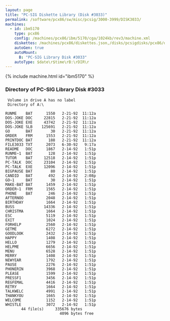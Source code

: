 ```yaml
---
layout: page
title: "PC-SIG Diskette Library (Disk #3033)"
permalink: /software/pcx86/sw/misc/pcsig/3000-3999/DISK3033/
machines:
  - id: ibm5170
    type: pcx86
    config: /machines/pcx86/ibm/5170/cga/1024kb/rev3/machine.xml
    diskettes: /machines/pcx86/diskettes.json,/disks/pcsigdisks/pcx86/diskettes.json
    autoGen: true
    autoMount:
      B: "PC-SIG Library Disk #3033"
    autoType: $date\r$time\rB:\rDIR\r
---
```


{% include machine.html id="ibm5170" %}

### Directory of PC-SIG Library Disk #3033

     Volume in drive A has no label
     Directory of A:\

    RUNME    BAT      1550   2-21-92  11:12a
    DOS-JOKE DOC     22815   2-21-92  11:12a
    DOS-JOKE EXE     43742   2-21-92  11:12a
    DOS-JOKE SLB    125691   2-21-92  11:12a
    GO       BAT        30   2-21-92  11:12a
    ORDER    FRM      1553   2-21-92  11:12a
    PRINTDOC BAT       188   2-21-92  11:12a
    FILE3033 TXT      2073   6-30-92   9:17a
    README   DOC      1867   2-14-92   1:51p
    RUNME~1  BAT       128   2-14-92   1:51p
    TUTOR    BAT     12518   2-14-92   1:51p
    PC-TALK  DOC     23104   2-14-92   1:51p
    PC-TALK  EXE     12096   2-14-92   1:51p
    BIGPAUSE BAT        80   2-14-92   1:51p
    CANDID   BAT       492   2-14-92   2:08p
    GO~1     BAT        30   2-14-92   1:51p
    MAKE-BAT BAT      1459   2-14-92   1:51p
    ORDER~1  FRM      1565   2-14-92   1:51p
    PHONE    BAT       246   2-14-92   1:51p
    AFTERNOO          2048   2-14-92   1:51p
    BIRTHDAY          1664   2-14-92   1:51p
    BUSS             14336   2-14-92   1:51p
    CHRISTMA          1664   2-14-92   1:51p
    ESC               5119   2-14-92   1:51p
    EXIT              1024   2-14-92   1:51p
    FORHELP           2560   2-14-92   1:51p
    GETME             6272   2-14-92   1:51p
    GOODLOOK          2432   2-14-92   1:51p
    HAPPY             1408   2-14-92   1:51p
    HELLO             1279   2-14-92   1:51p
    HELPME            6656   2-14-92   1:51p
    MENU              6528   2-14-92   1:51p
    MERRY             1408   2-14-92   1:51p
    NEWYEAR           1792   2-14-92   1:51p
    PAUSE             2276   2-14-92   1:51p
    PHONERIN          3968   2-14-92   1:51p
    PLEASE            1599   2-14-92   1:51p
    PRESSF1           3456   2-14-92   1:51p
    REGFEMAL          4416   2-14-92   1:51p
    RETRY             1664   2-14-92   1:51p
    TALKWELC          4991   2-14-92   1:51p
    THANKYOU          1665   2-14-92   1:51p
    WELCOME           1152   2-14-92   1:51p
    WHISTLE           3072   2-14-92   1:51p
           44 file(s)     335676 bytes
                            4096 bytes free
